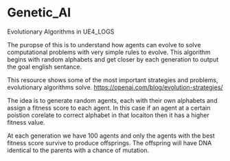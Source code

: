 # Genetic_AI
 Evolutionary Algorithms in UE4_LOGS

The puropse of this is to understand how agents can evolve to solve computational problems with very simple rules to evolve.
This algorithm begins with random alphabets and get closer by each generation to output the goal english sentance.

This resource shows some of the most important strategies and problems, evolutionary algorithms solve.
https://openai.com/blog/evolution-strategies/

The idea is to generate random agents, each with their own alphabets and assign a fitness score to each agent.
In this case if an agent at a certain poistion corelate to correct alphabet in that locaiton then it has a higher fitness value.

At each generation we have 100 agents and only the agents with the best fitness score survive to produce offsprings.
The offspring will have DNA identical to the parents with a chance of mutation.
